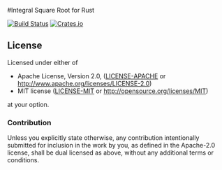 #Integral Square Root for Rust

[![Build Status](https://travis-ci.org/Techern/IntegralSquareRoot-RS.svg?branch=master)](https://travis-ci.org/Techern/IntegralSquareRoot-RS)  [![Crates.io](https://img.shields.io/crates/v/integral_square_root.svg)](https://crates.io/crates/integral_square_root) 
## License

Licensed under either of

 * Apache License, Version 2.0, ([LICENSE-APACHE](LICENSE-APACHE) or http://www.apache.org/licenses/LICENSE-2.0)
 * MIT license ([LICENSE-MIT](LICENSE-MIT) or http://opensource.org/licenses/MIT)

at your option.

### Contribution

Unless you explicitly state otherwise, any contribution intentionally
submitted for inclusion in the work by you, as defined in the Apache-2.0
license, shall be dual licensed as above, without any additional terms or
conditions.
